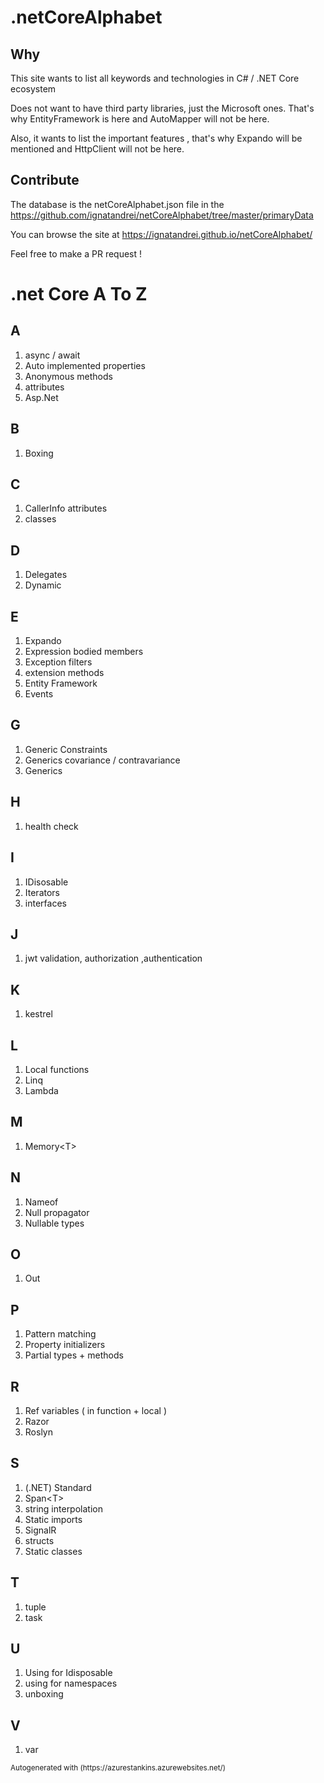 # .netCoreAlphabet
## Why
This site wants to list all keywords and technologies  in C# / .NET Core ecosystem

Does not want to have third party libraries, just the Microsoft ones. That's why EntityFramework is here and AutoMapper will not be here.

Also, it wants to list the important features , that's why Expando will be mentioned and HttpClient will not be here.

## Contribute

The database is the netCoreAlphabet.json file in the https://github.com/ignatandrei/netCoreAlphabet/tree/master/primaryData

You can browse the site at https://ignatandrei.github.io/netCoreAlphabet/

Feel free to make a PR request !

# .net Core A To Z
## A
1. async / await
1. Auto implemented properties
1. Anonymous methods
1. attributes
1. Asp.Net

## B
1. Boxing

## C
1. CallerInfo attributes
1. classes

## D
1. Delegates
1. Dynamic

## E
1. Expando
1. Expression bodied members
1. Exception filters
1. extension methods
1. Entity Framework
1. Events

## G
1. Generic Constraints
1. Generics covariance / contravariance
1. Generics

## H
1. health check

## I
1. IDisosable
1. Iterators
1. interfaces

## J
1.  jwt validation, authorization ,authentication 

## K
1. kestrel

## L
1. Local functions
1. Linq
1. Lambda

## M
1. Memory&lt;T&gt;

## N
1. Nameof
1. Null propagator
1. Nullable types

## O
1. Out

## P
1. Pattern matching
1. Property initializers
1. Partial types &#x2B; methods

## R
1. Ref variables ( in function &#x2B; local )
1. Razor
1. Roslyn

## S
1. (.NET) Standard
1. Span&lt;T&gt;
1. string interpolation
1. Static imports
1. SignalR
1. structs
1. Static classes

## T
1. tuple
1. task

## U
1. Using for Idisposable
2. using for namespaces
1. unboxing

## V
1. var







<small>
    Autogenerated with (https://azurestankins.azurewebsites.net/)
</small>

